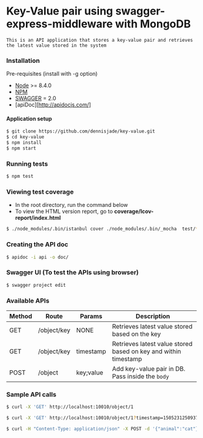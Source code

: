 # Key-Value pair using swagger-express-middleware with MongoDB

    This is an API application that stores a key-value pair and retrieves the latest value stored in the system

### Installation
Pre-requisites (install with -g option)
- [Node](https://nodejs.org) >= 8.4.0
- [NPM](https://www.npmjs.com/)
- [SWAGGER](https://www.npmjs.com/package/swagger) = 2.0
- [apiDoc][http://apidocjs.com/]
#### Application setup
```sh
$ git clone https://github.com/dennisjade/key-value.git
$ cd key-value
$ npm install
$ npm start
```
### Running tests
```sh
$ npm test
```
### Viewing test coverage
- In the root directory, run the command below
- To view the HTML version report, go to **coverage/lcov-report/index.html**
```sh
$ ./node_modules/.bin/istanbul cover ./node_modules/.bin/_mocha  test/**/*
```

### Creating the API doc
```sh
$ apidoc -i api -o doc/
```

### Swagger UI (To test the APIs using browser)
```sh
$ swagger project edit
```

### Available APIs
|Method | Route | Params | Description |
|-------|-------|--------|-------------|
|GET    | /object/key | NONE |Retrieves latest value stored based on the key|
|GET   | /object/key | timestamp <number> |Retrieves latest value stored based on key and within timestamp|
|POST | /object | key;value |Add key-value pair in DB. Pass inside the `body`|

### Sample API calls
```sh
$ curl -X 'GET' http://localhost:10010/object/1

$ curl -X 'GET' http://localhost:10010/object/1?timestamp=1505231250937

$ curl -H "Content-Type: application/json" -X POST -d '{"animal":"cat"}' http://localhost:10010/object
````
